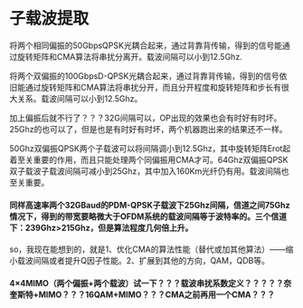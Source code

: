 # 子载波提取

将两个相同偏振的50GbpsQPSK光耦合起来，通过背靠背传输，得到的信号能通过旋转矩阵和CMA算法将串扰分离开。载波间隔可以小到12.5Ghz.

将两个双偏振的100GbpsD-QPSK光耦合起来，通过背靠背传输，得到的信号依旧能通过旋转矩阵和CMA算法将串扰分开，而且分开程度和旋转矩阵和步长有很大关系。载波间隔可以小到12.5Ghz。

加上偏振后就不行了？？？32G间隔可以，OP出现的效果也会有时好有时坏。 25Ghz的也可以了，但是也是有时好有时坏，两个机器跑出来的结果还不一样。

50Ghz双偏振QPSK两个子载波可以将间隔调小到12.5Ghz，其中旋转矩阵Erot起着至关重要的作用，而且只能处理两个同偏振用CMA才可。64Ghz双偏振QPSK双子载波子载波间隔可减小到25Ghz，其中加入160Km光纤仍有用。载波间隔也至关重要。

#### 同样高速率两个32GBaud的PDM-QPSK子载波下25Ghz间隔，信道之间75Ghz情况下，得到的带宽要略微大于OFDM系统的载波间隔等于波特率的。三个信道下：239Ghz&gt;215Ghz，但是算法程度几何倍上升。

so，我现在能想到的，就是1、优化CMA的算法性能（替代或加其他算法）——缩小载波间隔或者提升Q因子性能。2、扩展到其他的方向，QAM，QDB等。

#### 4×4MIMO（两个偏振+两个载波）试一下？？？载波串扰系数定义？？？？？奈奎斯特+MIMO？？？16QAM+MIMO？？？CMA之前再用一个CMA？？？

